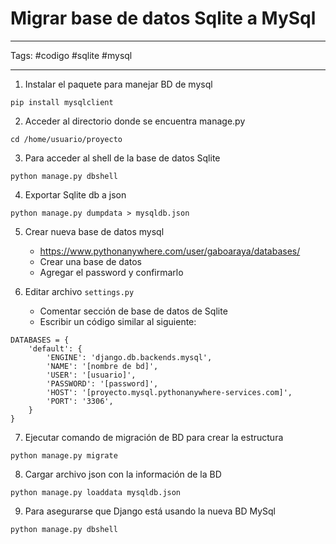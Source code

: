 
# Migrar base de datos Sqlite a MySql

***
Tags:   #codigo #sqlite #mysql
***

1. Instalar el paquete para manejar BD de mysql
```
pip install mysqlclient
```

2. Acceder al directorio donde se encuentra manage.py
```
cd /home/usuario/proyecto
```

3. Para acceder al shell de la base de datos Sqlite
```
python manage.py dbshell
```

4. Exportar Sqlite db a json
```
python manage.py dumpdata > mysqldb.json
```

5. Crear nueva base de datos mysql
	- https://www.pythonanywhere.com/user/gaboaraya/databases/
	- Crear una base de datos
	- Agregar el password y confirmarlo

6. Editar archivo `settings.py`
	- Comentar sección de base de datos de Sqlite
	- Escribir un código similar al siguiente:

```
DATABASES = {
	'default': {
		'ENGINE': 'django.db.backends.mysql',
		'NAME': '[nombre de bd]',
		'USER': '[usuario]',
		'PASSWORD': '[password]',
		'HOST': '[proyecto.mysql.pythonanywhere-services.com]',
		'PORT': '3306',
	}
}
```

7. Ejecutar comando de migración de BD para crear la estructura
```
python manage.py migrate
```

8. Cargar archivo json con la información de la BD
```
python manage.py loaddata mysqldb.json
```

9. Para asegurarse que Django está usando la nueva BD MySql
```
python manage.py dbshell
```


